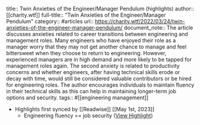 title:: Twin Anxieties of the Engineer/Manager Pendulum (highlights)
author:: [[charity.wtf]]
full-title:: "Twin Anxieties of the Engineer/Manager Pendulum"
category:: #articles
url:: https://charity.wtf/2022/03/24/twin-anxieties-of-the-engineer-manager-pendulum/
document_note:: The article discusses anxieties related to career transitions between engineering and management roles. Many engineers who have enjoyed their role as a manager worry that they may not get another chance to manage and feel bittersweet when they choose to return to engineering. However, experienced managers are in high demand and more likely to be tapped for management roles again. The second anxiety is related to productivity concerns and whether engineers, after having technical skills erode or decay with time, would still be considered valuable contributors or be hired for engineering roles. The author encourages individuals to maintain fluency in their technical skills as this can help in maintaining longer-term job options and security.
tags:: #[[engineering management]]

- Highlights first synced by [[Readwise]] [[May 1st, 2023]]
	- Engineering fluency == job security ([View Highlight](https://read.readwise.io/read/01gy3z398ye1bfj9msmd0pp163))